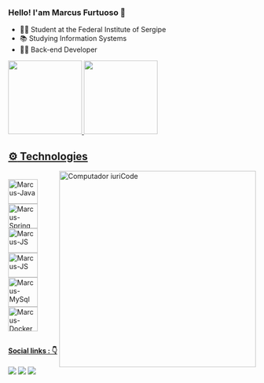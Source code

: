 ### Hello! I'am Marcus Furtuoso 👋


- 🧑‍🎓 Student at the Federal Institute of Sergipe
- 📚 Studying Information Systems
- 🧑‍💻 Back-end Developer

<div style="display: inline">
  <a href="https://github.com/MarcusFurtuoso">
  <img height="150em" src="https://github-readme-stats.vercel.app/api?username=MarcusFurtuoso&show_icons=true&theme=midnight-purple&include_all_commits=true&count_private=true"/>
  <img height="150em" src="https://github-readme-stats.vercel.app/api/top-langs/?username=MarcusFurtuoso&layout=compact&langs_count=7&theme=midnight-purple"/>
</div>

##  :gear: Technologies
<img src="https://raw.githubusercontent.com/MicaelliMedeiros/micaellimedeiros/master/image/computer-illustration.png" min-width="400px" max-width="400px" width="400px" align="right" alt="Computador iuriCode">

<div style="display: inline_block"><br>
  <img align="center" alt="Marcus-Java" height="50" width="60" src="https://cdn.jsdelivr.net/gh/devicons/devicon/icons/java/java-original.svg">
  <img align="center" alt="Marcus-Spring" height="50" width="60" src="https://cdn.jsdelivr.net/gh/devicons/devicon/icons/spring/spring-original-wordmark.svg">
  <img align="center" alt="Marcus-JS" height="50" width="60" src="https://cdn.jsdelivr.net/gh/devicons/devicon/icons/javascript/javascript-original.svg">
  <img align="center" alt="Marcus-JS" height="50" width="60" src="https://cdn.jsdelivr.net/gh/devicons/devicon/icons/javascript/angular-original.svg">
  <img align="center" alt="Marcus-MySql" height="60" width="60" src="https://cdn.jsdelivr.net/gh/devicons/devicon/icons/mysql/mysql-plain-wordmark.svg">
  <img align="center" alt="Marcus-Docker" height="50" width="60" src="https://cdn.jsdelivr.net/gh/devicons/devicon/icons/docker/docker-original-wordmark.svg">
</div>

##

#### Social links : 👇

<div>
  <a href="https://instagram.com/marcus_furtuoso_" target="_blank"><img src="https://img.shields.io/badge/-Instagram-%23E4405F?style=for-the-badge&logo=instagram&logoColor=white" target="_blank"></a>
  <a href = "mailto:marcusvini678@gmail.com"><img src="https://img.shields.io/badge/-Gmail-%23333?style=for-the-badge&logo=gmail&logoColor=white" target="_blank"></a>
  <a href="https://www.linkedin.com/in/marcus-furtuoso-31b8b31ba/" target="_blank"><img src="https://img.shields.io/badge/-LinkedIn-%230077B5?style=for-the-badge&logo=linkedin&logoColor=white" target="_blank"></a> 
</div>
